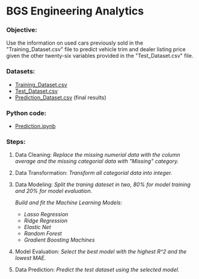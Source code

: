 # BGS Engineering Analytics
### Objective: 
Use the information on used cars previously sold in the "Training_Dataset.csv" file to predict vehicle trim and dealer listing price given the other twenty-six variables provided in the "Test_Dataset.csv" file.

### Datasets: 
- [Training_Dataset.csv](https://github.com/cmunwong/BGS-Engineering-Analytics/blob/main/Training_Dataset.csv)
- [Test_Dataset.csv](https://github.com/cmunwong/BGS-Engineering-Analytics/blob/main/Test_Dataset.csv)
- [Prediction_Dataset.csv](https://github.com/cmunwong/BGS-Engineering-Analytics/blob/main/Prediction_Dataset.csv) (final results)

### Python code:
- [Prediction.ipynb](https://github.com/cmunwong/BGS-Engineering-Analytics/blob/main/Prediction.ipynb)

### Steps:
1. Data Cleaning: *Replace the missing numerial data with the column average and the missing categorial data with "Missing" category.*
2. Data Transformation: *Transform all categorial data into integer.*
3. Data Modeling: *Split the traning dateset in two, 80% for model training and 20% for model evaluation.*

   *Build and fit the Machine Learning Models:*
   - *Lasso Regression*
   - *Ridge Regression*
   - *Elastic Net*
   - *Random Forest*
   - *Gradient Boosting Machines*
     
5. Model Evaluation: *Select the best model with the highest R^2 and the lowest MAE.*
6. Data Prediction: *Predict the test dataset using the selected model.*
